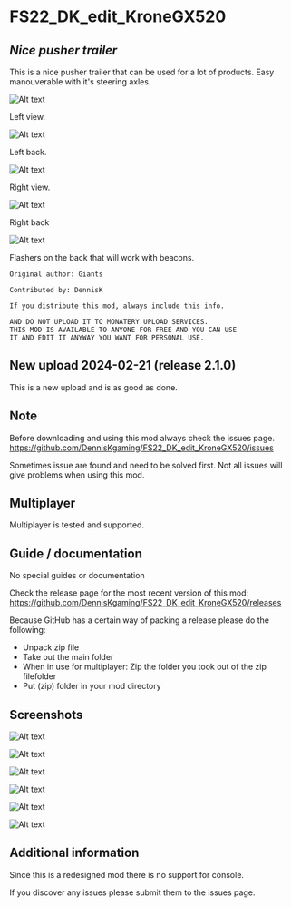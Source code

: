 # FS22_DK_edit_KroneGX520

## *Nice pusher trailer*


This is a nice pusher trailer that can be used for a lot of products. Easy manouverable with it's steering axles.


![Alt text](screenshots/left_F.png)

Left view.

![Alt text](screenshots/left_B.png)

Left back.

![Alt text](screenshots/right_F.png)

Right view.

![Alt text](screenshots/right_B.png)

Right back

![Alt text](screenshots/flashers.png)

Flashers on the back that will work with beacons.



```
Original author: Giants

Contributed by: DennisK

If you distribute this mod, always include this info.

AND DO NOT UPLOAD IT TO MONATERY UPLOAD SERVICES.
THIS MOD IS AVAILABLE TO ANYONE FOR FREE AND YOU CAN USE
IT AND EDIT IT ANYWAY YOU WANT FOR PERSONAL USE.
```


## New upload 2024-02-21 (release 2.1.0)

This is a new upload and is as good as done.


## Note
Before downloading and using this mod always check the issues page. https://github.com/DennisKgaming/FS22_DK_edit_KroneGX520/issues

Sometimes issue are found and need to be solved first. Not all issues will give problems when using this mod.

## Multiplayer
Multiplayer is tested and supported.


## Guide / documentation

No special guides or documentation

Check the release page for the most recent version of this mod: https://github.com/DennisKgaming/FS22_DK_edit_KroneGX520/releases

Because GitHub has a certain way of packing a release please do the following:
- Unpack zip file
- Take out the main folder
- When in use for multiplayer: Zip the folder you took out of the zip filefolder
- Put (zip) folder in your mod directory


## Screenshots

![Alt text](screenshots/screenshot_01.png)

![Alt text](screenshots/screenshot_02.png)

![Alt text](screenshots/screenshot_03.png)

![Alt text](screenshots/screenshot_04.png)

![Alt text](screenshots/screenshot_05.png)

![Alt text](screenshots/screenshot_06.png)


## Additional information

Since this is a redesigned mod there is no support for console.

If you discover any issues please submit them to the issues page.